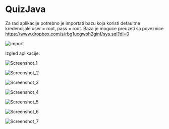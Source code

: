 # QuizJava

Za rad aplikacije potrebno je importati bazu koja koristi defaultne kredencijale user = root, pass = root.
Baza je moguce preuzeti sa poveznice https://www.dropbox.com/s/rbg1ucgwoh2ginf/sys.sql?dl=0

![import](https://user-images.githubusercontent.com/54687506/122761159-38867880-d29c-11eb-8c87-36d3c0592ea6.png)

Izgled aplikacije:

![Screenshot_1](https://user-images.githubusercontent.com/54687506/122761336-6a97da80-d29c-11eb-93b2-bf1984b6b16c.png)

![Screenshot_2](https://user-images.githubusercontent.com/54687506/122761345-6f5c8e80-d29c-11eb-8e7a-271298f6abb9.png)

![Screenshot_3](https://user-images.githubusercontent.com/54687506/122761360-72577f00-d29c-11eb-8e40-141e146fbbc1.png)

![Screenshot_4](https://user-images.githubusercontent.com/54687506/122761368-75526f80-d29c-11eb-966f-f84187dea7d1.png)

![Screenshot_5](https://user-images.githubusercontent.com/54687506/122761376-771c3300-d29c-11eb-876e-ec2a431133ff.png)

![Screenshot_6](https://user-images.githubusercontent.com/54687506/122761401-7b485080-d29c-11eb-9652-4283c03ecba5.png)

![Screenshot_7](https://user-images.githubusercontent.com/54687506/122761418-7f746e00-d29c-11eb-8394-6c1c882dab7f.png)

